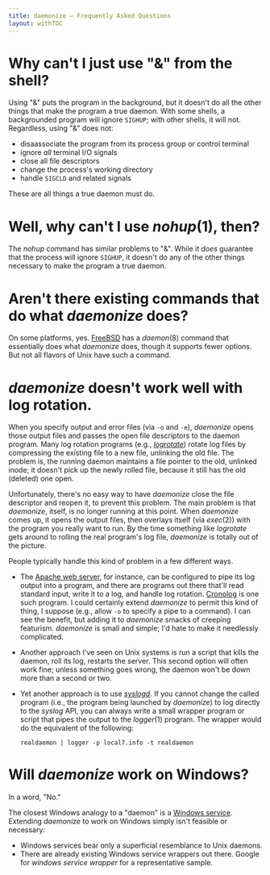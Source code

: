 ```yaml
---
title: daemonize — Frequently Asked Questions
layout: withTOC
---
```


# Why can't I just use "&" from the shell?

Using "&" puts the program in the background, but it doesn't do all the other
things that make the program a true daemon. With some shells, a backgrounded
program will ignore `SIGHUP`; with other shells, it will not. Regardless, using
"&" does not:

* disaassociate the program from its process group or control terminal
* ignore *all* terminal I/O signals
* close all file descriptors
* change the process's working directory
* handle `SIGCLD` and related signals

These are all things a true daemon must do.

# Well, why can't I use *nohup*(1), then?

The *nohup* command has similar problems to "&". While it *does* guarantee
that the process will ignore `SIGHUP`, it doesn't do any of the other
things necessary to make the program a true daemon.

# Aren't there existing commands that do what *daemonize* does?

On some platforms, yes. [FreeBSD][freebsd] has a *daemon*(8) command that
essentially does what *daemonize* does, though it supports fewer options.
But not all flavors of Unix have such a command.

[freebsd]: http://www.freebsd.org/

# *daemonize* doesn't work well with log rotation.

When you specify output and error files (via `-o` and `-e`), *daemonize*
opens those output files and passes the open file descriptors to the daemon
program. Many log rotation programs (e.g., [*logrotate*][logrotate]) rotate
log files by compressing the existing file to a new file, unlinking the old
file. The problem is, the running daemon maintains a file pointer to the
old, unlinked inode; it doesn't pick up the newly rolled file, because it
still has the old (deleted) one open.

[logrotate]: http://linuxcommand.org/man_pages/logrotate8.html

Unfortunately, there's no easy way to have *daemonize* close the file
descriptor and reopen it, to prevent this problem. The main problem is that
*daemonize*, itself, is no longer running at this point. When *daemonize*
comes up, it opens the output files, then overlays itself (via *exec*(2))
with the program you really want to run. By the time something like
*logrotate* gets around to rolling the real program's log file, *daemonize*
is totally out of the picture.

People typically handle this kind of problem in a few different ways.

* The [Apache web server][apache], for instance, can be configured to pipe
  its log output into a program, and there are programs out there that'll
  read standard input, write it to a log, and handle log rotation.
  [Cronolog][cronolog] is one such program. I could certainly extend
  *daemonize* to permit this kind of thing, I suppose (e.g., allow `-o` to
  specify a pipe to a command). I can see the benefit, but adding it to
  *daemonize* smacks of creeping featurism. *daemonize* is small and
  simple; I'd hate to make it needlessly complicated.

[apache]: http://httpd.apache.org/
[cronolog]: http://cronolog.org/

* Another approach I've seen on Unix systems is run a script that kills the
  daemon, roll its log, restarts the server. This second option will often
  work fine; unless something goes wrong, the daemon won't be down more
  than a second or two.

* Yet another approach is to use [*syslogd*][syslogd]. If you cannot change
  the called program (i.e., the program being launched by *daemonize*) to
  log directly to the *syslog* API, you can always write a small wrapper
  program or script that pipes the output to the *logger*(1) program. The
  wrapper would do the equivalent of the following:

    `realdaemon | logger -p local7.info -t realdaemon`

[syslogd]: http://linuxcommand.org/man_pages/sysklogd8.html

# Will *daemonize* work on Windows?

In a word, "No."

The closest Windows analogy to a "daemon" is a [Windows service][winservice].
Extending *daemonize* to work on Windows simply isn't feasible or necessary:

* Windows services bear only a superficial resemblance to Unix daemons.
* There are already existing Windows service wrappers out there. Google for
  *windows service wrapper* for a representative sample.

[winservice]: http://en.wikipedia.org/wiki/Windows_service
